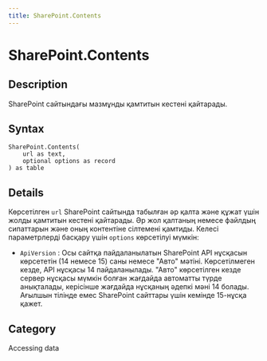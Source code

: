 ```yaml
---
title: SharePoint.Contents
---
```


# SharePoint.Contents


## Description

SharePoint сайтындағы мазмұнды қамтитын кестені қайтарады.


## Syntax

```powerquery
SharePoint.Contents(
    url as text,
    optional options as record
) as table
```


## Details

Көрсетілген <code>url</code> SharePoint сайтында табылған әр қалта және құжат үшін жолды қамтитын кестені қайтарады. Әр жол қалтаның немесе файлдың сипаттарын және оның контентіне сілтемені қамтиды. Келесі параметрлерді басқару үшін <code>options</code> көрсетілуі мүмкін:    <ul><li><code>ApiVersion</code> : Осы сайтқа пайдаланылатын SharePoint API нұсқасын көрсететін (14 немесе 15) саны немесе &quot;Авто&quot; мәтіні. Көрсетілмеген кезде, API нұсқасы 14 пайдаланылады. &quot;Авто&quot; көрсетілген кезде сервер нұсқасы мүмкін болған жағдайда автоматты түрде анықталады, керісінше жағдайда нұсқаның әдепкі мәні 14 болады. Ағылшын тілінде емес SharePoint сайттары үшін кемінде 15-нұсқа қажет.</li></ul>    



## Category
Accessing data
